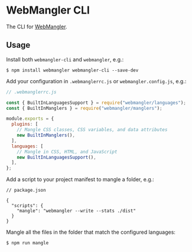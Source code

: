 # WebMangler CLI

The CLI for [WebMangler].

## Usage

Install both `webmangler-cli` and `webmangler`, e.g.:

```shell
$ npm install webmangler webmangler-cli --save-dev
```

Add your configuration in `.webmanglerrc.js` or `webmangler.config.js`, e.g.:

```js
// .webmanglerrc.js

const { BuiltInLanguagesSupport } = require("webmangler/languages");
const { BuiltInManglers } = require("webmangler/manglers");

module.exports = {
  plugins: [
    // Mangle CSS classes, CSS variables, and data attributes
    new BuiltInManglers(),
  ],
  languages: [
    // Mangle in CSS, HTML, and JavaScript
    new BuiltInLanguagesSupport(),
  ],
};
```

Add a script to your project manifest to mangle a folder, e.g.:

```json5
// package.json

{
  "scripts": {
    "mangle": "webmangler --write --stats ./dist"
  }
}
```

Mangle all the files in the folder that match the configured languages:

```shell
$ npm run mangle
```

[WebMangler]: https://github.com/ericcornelissen/webmangler
